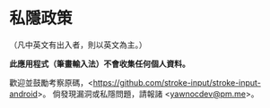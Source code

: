 # 私隱政策

（凡中英文有出入者，則以英文為主。）

**此應用程式（筆畫輸入法）不會收集任何個人資料。**

歡迎並鼓勵考察原碼，<<https://github.com/stroke-input/stroke-input-android>>。
倘發現漏洞或私隱問題，請報諸 <<yawnocdev@pm.me>>。
